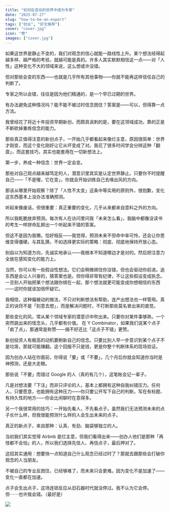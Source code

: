 ```yaml
---
title: "如何在变动的世界中成为专家"
date: "2025-07-27"
slug: "how-to-be-an-expert"
tags: ["创业", "好文推荐"]
cover: "cover.jpg"
icon: "😎"
images: ["cover.jpg"]
---
```

如果这世界是静止不变的，我们对观念的信心就能一路线性上升。某个想法经得起越多样、越严格的考验，就越可能是真的。许多人其实默默相信这一点——对「人性」这种变化不大的领域来说，这么想或许没错。



但对那些会变的东西——也就是几乎所有其他事物——你就不能再这样信任自己的判断了。



专家之所以会错，往往是因为他们精通的，是一个早已过期的世界。



有办法避免这种情况吗？能不能不被过时信念困住？答案是——可以，但得靠一点方法。



我曾经花了将近十年投资早期新创，而颇具讽刺的是，要在这领域成功，靠的正是不断砍掉重练信念的能力。



那些真正值得注意的新创点子，一开始几乎都看起来像烂主意，原因很简单：世界才刚变，而这个变化刚好让它从坏变成了对。我花了很多时间学会分辨这种「翻盘」，而这套技巧，其实也能套用在一切新想法上。



第一步，养成一种信念：世界一定会变。



那些对自己观点越来越笃定的人，潜意识里其实是认定世界静止。只要你不时提醒自己——「不是喔，它在变」，你就会开始训练自己去嗅出风的方向。



那该从哪里开始观察？除了「人性不太变」这条中等实用的原则外，很抱歉，变化这东西基本上没办法准确预测。



听起来像废话，但很重要：真正重要的变化，几乎从来都来自意料之外的方向。



所以我乾脆放弃预测。每次有人在访问里问我「未来怎么看」，我脑中都像没读书的考生一样拼命乱掰出一个听起来不错的答案。



但这不是因为我懒。恰好相反——我觉得，预测未来不但命中率可怜，还会让你思维变得僵硬。与其乱猜，不如选择更实际的策略：彻底、彻底地保持开放心态。



别自以为知道方向，先诚实地承认——我根本不知道哪边才是对的。然后把注意力全放在感知变化的能力上。



当然，你可以有一些假设性想法。它们会稍微绑住你没错，但也会驱动你前进。追东西是会让人兴奋的，猜答案也是。但你得非常有纪律，不让这些假设变成执念。
一旦别人开始把某个想法跟你绑在一起，那个想法就更可能变成你想相信的东西——这时你就该加倍怀疑它。



我相信，这种偏被动的做法，不只对判断想法有帮助，连产出想法也一样管用。真正的诀窍不是「刻意去想」，而是解决问题时，不打断那些莫名冒出来的直觉。



那些变化的风，常从某个领域专家的潜意识中吹出来。只要你对某件事够熟，一个突然跳出来的怪念头，几乎都有价值。
在 Y Combinator，如果我们说某个点子「疯了点」，那通常是称赞——搞不好还比「这点子不错」更赞。



新创投资人有极高的动机要刷新自己的信念。只要比别人早一步意识到某个点子不是垃圾，那就可能赚翻。这个回报不只是钱，更是你整个判断体系的现场验证。



因为创办人站在你面前，你得说「要」或「不要」，几个月后你就会知道你当时是神预测，还是大走眼。



那些说「不要」而错过 Google 的人（真的有几个），这笔帐会记一辈子。



凡是对想法要「下注」而非只评论的人，基本上都拥有这种自我纠错压力。任何人，只要愿意，也能拥有这种压力——你只要公开写下自己的判断。写在有标题、有持久性的地方——你会比闲聊时在意得多。



另一个我很常用的技巧：一开始先看人，不先看点子。虽然我们无法预测未来的点子长什么样，但我很能预测什么样的人会生出未来的点子。



真正的新点子，来自那种：认真、有劲、脑袋够独立的人。



当初我们其实觉得 Airbnb 是烂主意，但我们看得出来——创办人他们是那种「再怪都不会怕」的人，所以我们选择先信人、再信点子，最后押对了。



这招其实通用：想要快一点知道自己什么观念已经过时了？那就去跟那些会打破你观念的人当朋友。



不被自己的专业反困住，已经够难了，而未来只会更难。因为变化不是加速了——变化一直都在加速。



点子会生出点子，这场连锁反应从旧石器时代就没停过。我不认为它会停。
但⋯⋯也许我会错。（最好是）




![](https://prod-files-secure.s3.us-west-2.amazonaws.com/112d0858-5090-4d34-a606-b75eb8d65fd2/46476355-9cf3-4e99-9b7a-3531bc426380/1000202064.png?X-Amz-Algorithm=AWS4-HMAC-SHA256&X-Amz-Content-Sha256=UNSIGNED-PAYLOAD&X-Amz-Credential=ASIAZI2LB46626VREY2J%2F20250828%2Fus-west-2%2Fs3%2Faws4_request&X-Amz-Date=20250828T091347Z&X-Amz-Expires=3600&X-Amz-Security-Token=IQoJb3JpZ2luX2VjEEkaCXVzLXdlc3QtMiJHMEUCIQDxppnqWpXGyyOl3zn%2BCA9EIDA455x2tptUTc04k5B95QIgJAgcZmOkS9x9bNT0gEu5cCEGamyjnWJmEUk3UZA0TFMqiAQIov%2F%2F%2F%2F%2F%2F%2F%2F%2F%2FARAAGgw2Mzc0MjMxODM4MDUiDDFMBLbetLWSyyrpkyrcA21LnD3BsUBD3rjC4JsNxqQ78Wy1WUj2n8T1tHoCWk%2FOmDPPVWSRh9NQt3%2B6ABjypOAhNTqpsE%2BXAdhjZYYzwIb6JkLwAxX%2FRSio653OwLyUCjTZg4Y5zGFedzJ37kuIZctH7j7Z3tEK98tvKuq1kTMa1RclMP6WPeY6AjDuIQkywXCRSXVIQ3%2F%2B3AKL6xJZDEC1hY8hf9IKrwfRZU0Al5CBON5jr%2BY341a0Fx7LersYVqC5%2BRbmqJv%2FhIkQ3BVrCso%2Bn2ipSpjMFYdTsiBxgO23msRi%2BZr%2BFH%2BQyhEJCc3YaP6wVg50jrDeERERwlKA4RqG1lQ2FiFc2HxE40GwYybpbx%2BgpcJImjFZDwYMjwz56F5FcVzQ%2FcE9%2Btx6yP%2Brb%2F6MyqkzyZnA1DOVAAB4rHhyx7UwylwFcnHqBR92ZmPm50mgnwNqasbR%2BVI0cYMstp18oj3OeYSI8RM1eHqfj526m9gg59uG4jmkMLYYKVsbgMa2QbDwdDctIjaI%2Fj5JZ694iSMVy0MYuEMk2boNL1FMqtWhOUinpKzBlF9nCD67KfJazvhRHYEhMOsG5zkGNXQgDf7bw9Bz2%2FBvh4qiapMP8xiQGsKQDb3JN1xML0S3c80Qml7033VO4vPBMOy2wMUGOqUBufjS5orb%2FLnL793s0aebQDx3hegeu3AKj734pm0b3zvGqVj%2Fwj22ogsu3yXU%2F7Yaqo9O6kdMEOGGDwZMxA0vz7XqljCNBDsK9YlfLP24Chsv8wnY7F%2ByQkLZnkNvKk11HIH73WkRiCDSPTzwiP51Hidsj4gkbnB9LQVfGn2uXJ0kHawUBg7ML5gSBW%2FpV8WIyd5%2BXyVUF5Bl8M%2FPyD2n%2BPCeupJl&X-Amz-Signature=4bb6d0cdf2b336ee7e24858549c22ab5a111664bb5e1231a2f8df7e138f034fc&X-Amz-SignedHeaders=host&x-amz-checksum-mode=ENABLED&x-id=GetObject)

